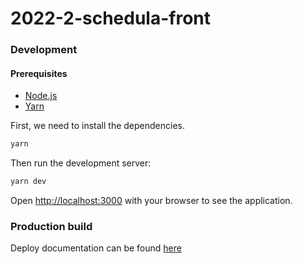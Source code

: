 # 2022-2-schedula-front

### Development

#### Prerequisites

- [Node.js](https://nodejs.org/en/)
- [Yarn](https://yarnpkg.com/)

First, we need to install the dependencies.

```bash
yarn
```

Then run the development server:

```bash
yarn dev
```

Open [http://localhost:3000](http://localhost:3000) with your browser to see the application.

### Production build

Deploy documentation can be found [here](https://fga-eps-mds.github.io/2022-2-Schedula-Doc/guias/deploy-front/)


